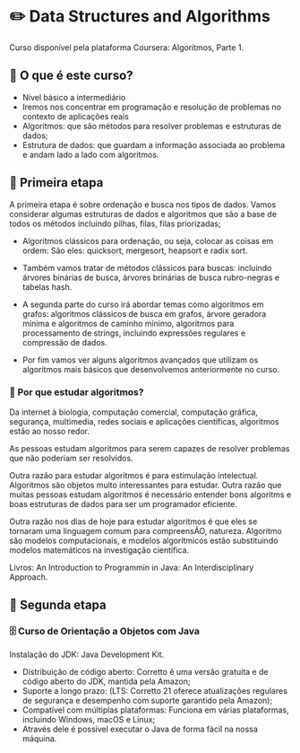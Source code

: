 # ✏️ Data Structures and Algorithms

Curso disponível pela plataforma Coursera: Algoritmos, Parte 1.

## 📂 O que é este curso?

- Nível básico a intermediário
- Iremos nos concentrar em programação e resolução de problemas no contexto de aplicações reais
- Algoritmos: que são métodos para resolver problemas e estruturas de dados;
- Estrutura de dados: que guardam a informação associada ao problema e andam lado a lado com algoritmos.

## 📂 Primeira etapa

A primeira etapa é sobre ordenação e busca nos tipos de dados. Vamos considerar algumas estruturas de dados e algoritmos que são a base de todos os métodos incluindo pilhas, filas, filas priorizadas;

- Algoritmos clássicos para ordenação, ou seja, colocar as coisas em ordem: São eles: quicksort, mergesort, heapsort e radix sort.

- Também vamos tratar de métodos clássicos para buscas: incluindo árvores binárias de busca, árvores brinárias de busca rubro-negras e tabelas hash.

- A segunda parte do curso irá abordar temas como algoritmos em grafos: algoritmos clássicos de busca em grafos, árvore geradora mínima e algoritmos de caminho mínimo, algoritmos para processamento de strings, incluindo expressões regulares e compressão de dados.

- Por fim vamos ver alguns algoritmos avançados que utilizam os algoritmos mais básicos que desenvolvemos anteriormente no curso.

### 📁 Por que estudar algoritmos?

Da internet à biologia, computação comercial, computação gráfica, segurança, multimedia, redes sociais e aplicações científicas, algoritmos estão ao nosso redor.

As pessoas estudam algoritmos para serem capazes de resolver problemas que não poderiam ser resolvidos.

Outra razão para estudar algoritmos é para estimulação intelectual. Algoritmos são objetos muito interessantes para estudar. Outra razão que muitas pessoas estudam algoritmos é necessário entender bons algoritms e boas estruturas de dados para ser um programador eficiente.

Outra razão nos dias de hoje para estudar algoritmos é que eles se tornaram uma linguagem comum para compreensÃO, natureza. Algoritmo são modelos computacionais, e modelos algorítmicos estão substituindo modelos matemáticos na investigação científica.

Livros: An Introduction to Programmin in Java: An Interdisciplinary Approach.

## 📂 Segunda etapa

### 🗄 Curso de Orientação a Objetos com Java

Instalação do JDK: Java Development Kit.

- Distribuição de código aberto: Corretto é uma versão gratuita e de código aberto do JDK, mantida pela Amazon;
- Suporte a longo prazo: (LTS: Corretto 21 oferece atualizações regulares de segurança e desempenho com suporte garantido pela Amazon);
- Compatível com múltiplas plataformas: Funciona em várias plataformas, incluindo Windows, macOS e Linux;
- Através dele é possível executar o Java de forma fácil na nossa máquina.
